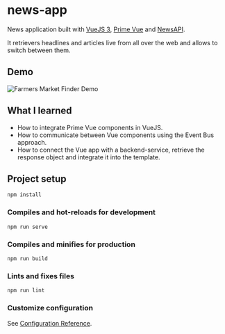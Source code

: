 # news-app
News application built with [VueJS 3](https://v3.vuejs.org/), [Prime Vue](https://www.primefaces.org/primevue/) and [NewsAPI](https://newsapi.org/).

It retrievers headlines and articles live from all over the web and allows to switch between them.

## Demo
![Farmers Market Finder Demo](demo/demo.gif)

## What I learned
* How to integrate Prime Vue components in VueJS.
* How to communicate between Vue components using the Event Bus approach.
* How to connect the Vue app with a backend-service, retrieve the response object and integrate it into the template.  

## Project setup
```
npm install
```

### Compiles and hot-reloads for development
```
npm run serve
```

### Compiles and minifies for production
```
npm run build
```

### Lints and fixes files
```
npm run lint
```

### Customize configuration
See [Configuration Reference](https://cli.vuejs.org/config/).
